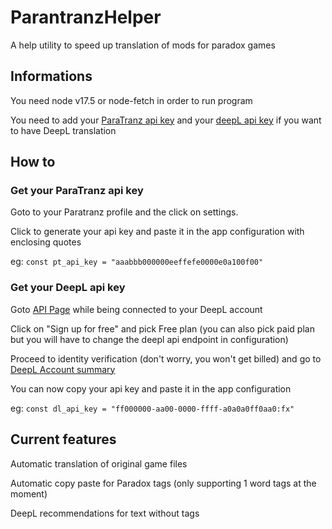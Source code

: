 # ParantranzHelper
A help utility to speed up translation of mods for paradox games

## Informations
You need node v17.5 or node-fetch in order to run program

You need to add your <a href="#how-to">ParaTranz api key</a> 
and your [deepL api key](https://www.deepl.com/fr/account/summary) if you want to have DeepL translation

## How to <div id="how-to"></div>
### Get your ParaTranz api key
Goto to your Paratranz profile and the click on settings.

Click to generate your api key and paste it in the app configuration with enclosing quotes

eg: `const pt_api_key = "aaabbb000000eeffefe0000e0a100f00"`

### Get your DeepL api key
Goto [API Page](https://www.deepl.com/fr/pro-api?cta=header-pro-api/) while being connected to your DeepL account

Click on "Sign up for free" and pick Free plan (you can also pick paid plan but you will have to change the deepl api endpoint in configuration)

Proceed to identity verification (don't worry, you won't get billed) and go to [DeepL Account summary](https://www.deepl.com/account/summary)

You can now copy your api key and paste it in the app configuration

eg: `const dl_api_key = "ff000000-aa00-0000-ffff-a0a0a0ff0aa0:fx"`

## Current features

Automatic translation of original game files 

Automatic copy paste for Paradox tags (only supporting 1 word tags at the moment)

DeepL recommendations for text without tags
